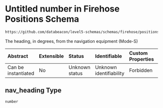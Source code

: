 # Untitled number in Firehose Positions Schema

```txt
https://github.com/databeacon/level5-schemas/schemas/firehose/positions.schema.json#/properties/nav_heading
```

The heading, in degrees, from the navigation equipment (Mode-S)

| Abstract            | Extensible | Status         | Identifiable            | Custom Properties | Additional Properties | Access Restrictions | Defined In                                                                                 |
| :------------------ | :--------- | :------------- | :---------------------- | :---------------- | :-------------------- | :------------------ | :----------------------------------------------------------------------------------------- |
| Can be instantiated | No         | Unknown status | Unknown identifiability | Forbidden         | Allowed               | none                | [positions.schema.json\*](../../out/firehose/positions.schema.json "open original schema") |

## nav\_heading Type

`number`
